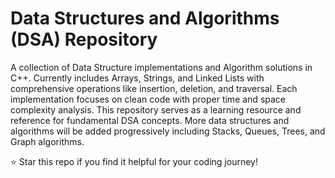 # Data Structures and Algorithms (DSA) Repository


A collection of Data Structure implementations and Algorithm solutions in C++. Currently includes Arrays, Strings, and Linked Lists with comprehensive operations like insertion, deletion, and traversal. Each implementation focuses on clean code with proper time and space complexity analysis.
This repository serves as a learning resource and reference for fundamental DSA concepts. More data structures and algorithms will be added progressively including Stacks, Queues, Trees, and Graph algorithms.

⭐ Star this repo if you find it helpful for your coding journey!
